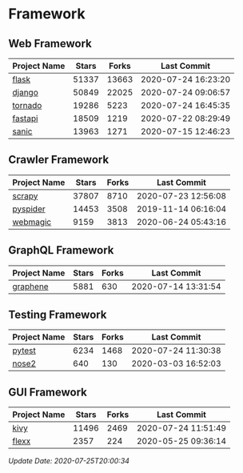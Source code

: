 # Framework

## Web Framework

| Project Name | Stars | Forks | Last Commit |
| ------------ | ----- | ----- | ----------- |
| [flask](https://github.com/pallets/flask) | 51337 | 13663 | 2020-07-24 16:23:20 |
| [django](https://github.com/django/django) | 50849 | 22025 | 2020-07-24 09:06:57 |
| [tornado](https://github.com/tornadoweb/tornado) | 19286 | 5223 | 2020-07-24 16:45:35 |
| [fastapi](https://github.com/tiangolo/fastapi) | 18509 | 1219 | 2020-07-22 08:29:49 |
| [sanic](https://github.com/huge-success/sanic) | 13963 | 1271 | 2020-07-15 12:46:23 |

## Crawler Framework

| Project Name | Stars | Forks | Last Commit |
| ------------ | ----- | ----- | ----------- |
| [scrapy](https://github.com/scrapy/scrapy) | 37807 | 8710 | 2020-07-23 12:56:08 |
| [pyspider](https://github.com/binux/pyspider) | 14453 | 3508 | 2019-11-14 06:16:04 |
| [webmagic](https://github.com/code4craft/webmagic) | 9159 | 3813 | 2020-06-24 05:43:16 |

## GraphQL Framework

| Project Name | Stars | Forks | Last Commit |
| ------------ | ----- | ----- | ----------- |
| [graphene](https://github.com/graphql-python/graphene) | 5881 | 630 | 2020-07-14 13:31:54 |

## Testing Framework

| Project Name | Stars | Forks | Last Commit |
| ------------ | ----- | ----- | ----------- |
| [pytest](https://github.com/pytest-dev/pytest) | 6234 | 1468 | 2020-07-24 11:30:38 |
| [nose2](https://github.com/nose-devs/nose2) | 640 | 130 | 2020-03-03 16:52:03 |

## GUI Framework

| Project Name | Stars | Forks | Last Commit |
| ------------ | ----- | ----- | ----------- |
| [kivy](https://github.com/kivy/kivy) | 11496 | 2469 | 2020-07-24 11:51:49 |
| [flexx](https://github.com/flexxui/flexx) | 2357 | 224 | 2020-05-25 09:36:14 |

*Update Date: 2020-07-25T20:00:34*
